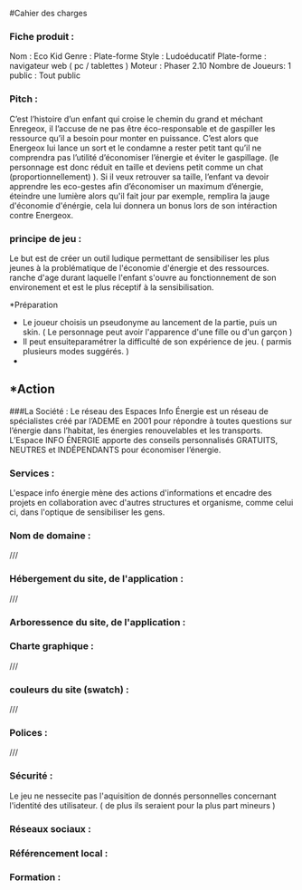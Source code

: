 #Cahier des charges

### Fiche produit :
Nom : Eco Kid
Genre : Plate-forme
Style : Ludoéducatif
Plate-forme : navigateur web ( pc / tablettes )
Moteur : Phaser 2.10
Nombre de Joueurs: 1
public : Tout public

### Pitch :
C’est l’histoire d’un enfant qui croise le chemin du grand et méchant Enregeox, il l’accuse de ne pas être éco-responsable et de gaspiller les ressource qu’il a besoin pour monter en puissance. C’est alors que Energeox lui lance un sort et le condamne a rester petit tant qu’il ne comprendra pas l’utilité d’économiser l’énergie et éviter le gaspillage. (le personnage est donc réduit en taille et deviens petit comme un chat (proportionnellement) ). Si il veux retrouver sa taille, l’enfant va devoir apprendre les eco-gestes afin d’économiser un maximum d’énergie, éteindre une lumière alors qu'il fait jour par exemple, remplira la jauge d'économie d'énérgie, cela lui donnera un bonus lors de son intéraction contre Energeox.

### principe de jeu :
Le but est de créer un outil ludique permettant de sensibiliser les plus jeunes à la problématique de l'économie d'énergie et des ressources. ranche d'age durant laquelle l'enfant s'ouvre au fonctionnement de son environement et est le plus réceptif à la sensibilisation.

*Préparation
- Le joueur choisis un pseudonyme au lancement de la partie, puis un skin. ( Le personnage peut avoir l'apparence d'une fille ou d'un garçon )
- Il peut ensuiteparamétrer la difficulté de son expérience de jeu. ( parmis plusieurs modes suggérés. )
- 

*Action
- 

###La Société :
Le réseau des Espaces Info Énergie est un réseau de spécialistes créé par l’ADEME en 2001 pour répondre à toutes questions sur l’énergie dans l’habitat, les énergies renouvelables et les transports.
L’Espace INFO ÉNERGIE apporte des conseils personnalisés
GRATUITS, NEUTRES et INDÉPENDANTS
pour économiser l’énergie.

### Services :
L'espace info énergie mène des actions d'informations et encadre des projets en collaboration avec d'autres structures et organisme, comme celui ci, dans l'optique de sensibiliser les gens.

### Nom de domaine :
///

### Hébergement du site, de l'application :
///

### Arboressence du site, de l'application :


### Charte graphique :
///

### couleurs du site (swatch) :
///
### Polices :
///

### Sécurité :
Le jeu ne nessecite pas l'aquisition de donnés personnelles concernant l'identité des utilisateur. ( de plus ils seraient pour la plus part mineurs )



### Réseaux sociaux :


### Référencement local :


### Formation :

